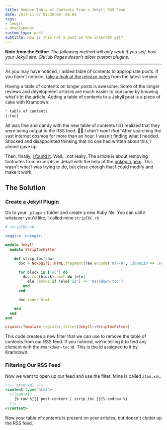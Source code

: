 ```yaml
---
title: Remove Table of Contents From a Jekyll RSS Feed
date: 2017-11-07 07:30:00 -06:00
tags:
- Jekyll
- development
custom_type: post
subtitle: How is this not a post on the internet yet?
---
```


**Note from the Editor:** *The following method will only work if you self-host your Jekyll site. GitHub Pages doesn't allow custom plugins.*

---

As you may have noticed, I added table of contents to appropriate posts. If you hadn't noticed, [take a look at the release notes](/2017/11/version-1-2-0/#add-heading-anchors-and-a-table-of-contents-to-appropriate-places) from the latest version.

Having a table of contents on longer posts is awesome. Some of the longer reviews and development articles are much easier to consume by knowing what's in the article. Adding a table of contents to a Jekyll post is a piece of cake with Kramdown:

```markdown
* table of contents
{:toc}
```

All was fine and dandy with the new table of contents till I realized that they were being output in the RSS feed. 🤦🏽‍ *I didn't want that!* After searching the vast internet cosmos for more than an hour, I wasn't finding what I needed. Shocked and disappointed thinking that no one had written about this, I almost gave up.

Then, finally, [I found it](http://penguindreams.org/blog/removing-footnotes-from-excerpts-in-jekyll/). Well… not really. The article is about removing footnotes from excerpts in Jekyll with the help of the [nokogiri gem](https://rubygems.org/gems/nokogiri). This wasn't what I was trying to do, but close enough that I could modify and make it work.

## The Solution

### Create a Jekyll Plugin

Go to your `_plugins` folder and create a new Ruby file. You can call it whatever you'd like, I called mine `stripTOC.rb`

```ruby
# stripTOC.rb

require 'nokogiri'

module Jekyll
  module StripTocFilter

    def strip_toc(raw)
      doc = Nokogiri::HTML.fragment(raw.encode('UTF-8', :invalid => :replace, :undef => :replace, :replace => ''))

      for block in ['ul'] do
        doc.css(block).each do |ele|
          ele.remove if (ele['id'] == 'markdown-toc')
        end
      end

      doc.inner_html

    end
  end
end

Liquid::Template.register_filter(Jekyll::StripTocFilter)
```

This code creates a new filter that we can use to remove the table of contents from our RSS feed. If you noticed, we're telling it to find any element with the `#markdown-toc` id. This is the id assigned to it by Kramdown.

### Filtering Our RSS Feed

Now we want to open up our feed and use the filter. Mine is called `atom.xml`.

```xml
<!-- atom.xml -->
<content type="html">
  <![CDATA[
    {% raw %}{{ post.content | strip_toc }}{% endraw %}
  ]]>
</content>
```

Now your table of contents is present on your articles, but doesn't clutter up the RSS feed.
